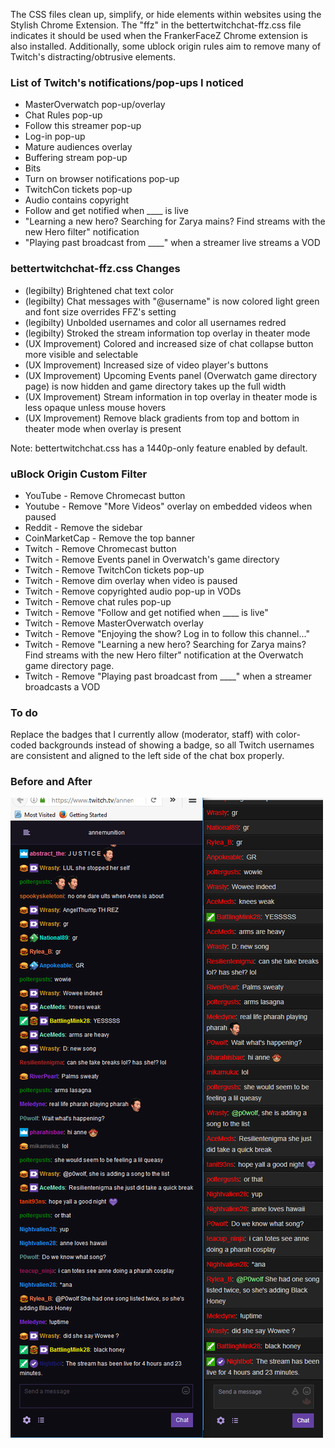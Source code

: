 The CSS files clean up, simplify, or hide elements within websites using the Stylish Chrome Extension. The "ffz" in the bettertwitchchat-ffz.css file indicates it should be used when the FrankerFaceZ Chrome extension is also installed. Additionally, some ublock origin rules aim to remove many of Twitch's distracting/obtrusive elements.

### List of Twitch's notifications/pop-ups I noticed
* MasterOverwatch pop-up/overlay
* Chat Rules pop-up
* Follow this streamer pop-up
* Log-in pop-up
* Mature audiences overlay
* Buffering stream pop-up
* Bits
* Turn on browser notifications pop-up
* TwitchCon tickets pop-up
* Audio contains copyright
* Follow and get notified when ____ is live
* "Learning a new hero? Searching for Zarya mains? Find streams with the new Hero filter" notification
* "Playing past broadcast from ____" when a streamer live streams a VOD

### bettertwitchchat-ffz.css Changes
* (legibilty) Brightened chat text color
* (legibilty) Chat messages with "@username" is now colored light green and font size overrides FFZ's setting
* (legibilty) Unbolded usernames and color all usernames redred
* (legibilty) Stroked the stream information top overlay in theater mode
* (UX Improvement) Colored and increased size of chat collapse button more visible and selectable
* (UX Improvement) Increased size of video player's buttons
* (UX Improvement) Upcoming Events panel (Overwatch game directory page) is now hidden and game directory takes up the full width
* (UX Improvement) Stream information in top overlay in theater mode is less opaque unless mouse hovers
* (UX Improvement) Remove black gradients from top and bottom in theater mode when overlay is present

Note: bettertwitchchat.css has a 1440p-only feature enabled by default.

### uBlock Origin Custom Filter
* YouTube - Remove Chromecast button
* Youtube - Remove "More Videos" overlay on embedded videos when paused
* Reddit - Remove the sidebar
* CoinMarketCap - Remove the top banner
* Twitch - Remove Chromecast button
* Twitch - Remove Events panel in Overwatch's game directory
* Twitch - Remove TwitchCon tickets pop-up
* Twitch - Remove dim overlay when video is paused
* Twitch - Remove copyrighted audio pop-up in VODs
* Twitch - Remove chat rules pop-up
* Twitch - Remove "Follow and get notified when ____ is live"
* Twitch - Remove MasterOverwatch overlay
* Twitch - Remove "Enjoying the show? Log in to follow this channel..."
* Twitch - Remove "Learning a new hero? Searching for Zarya mains? Find streams with the new Hero filter" notification at the Overwatch game directory page.
* Twitch - Remove "Playing past broadcast from ____" when a streamer broadcasts a VOD

### To do
Replace the badges that I currently allow (moderator, staff) with color-coded backgrounds instead of showing a badge, so all Twitch usernames are consistent and aligned to the left side of the chat box properly.

### Before and After
![Alt text](/difference.png?raw=true "Optional Title")
